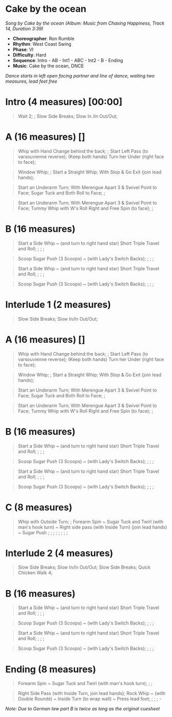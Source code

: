 # Cake by the ocean
*Song by Cake by the ocean (Album: Music from Chasing Happiness, Track 14, Duration 3:39)*

* **Choreographer**: Ron Rumble
* **Rhythm**: West Coast Swing
* **Phase**: VI
* **Difficulty**: Hard
* **Sequence**: Intro - AB - Int1 - ABC - Int2 - B - Ending
* **Music**: Cake by the ocean, DNCE

*Dance starts in left open facing partner and line of dance, waiting two measures, lead feet free*

# Intro (4 measures) [00:00]

> Wait 2; ; Slow Side Breaks; Slow In /In Out/Out;

# A (16 measures) []

> Whip with Hand Change behind the back; ; Start Left Pass (to varsouvienne reverse); (Keep both hands) Turn her Under (right face to face);

> Window Whip; ; Start a Straight Whip; With Stop & Go Exit (join lead hands);

> Start an Underarm Turn; With Merengue Apart 3 & Swivel Point to Face; Sugar Tuck and Both Roll to Face; ;

> Start an Underarm Turn; With Merengue Apart 3 & Swivel Point to Face; Tummy Whip with W's Roll Right and Free Spin (to face); ;

# B (16 measures)

> Start a Side Whip ~ (and turn to right hand star) Short Triple Travel and Roll; ; ; ;

> Scoop Sugar Push (3 Scoops) ~ (with Lady's Switch Backs); ; ; ;

> Start a Side Whip ~ (and turn to right hand star) Short Triple Travel and Roll; ; ; ;

> Scoop Sugar Push (3 Scoops) ~ (with Lady's Switch Backs); ; ; ;

# Interlude 1 (2 measures)

> Slow Side Breaks; Slow In/In Out/Out;

# A (16 measures) []

> Whip with Hand Change behind the back; ; Start Left Pass (to varsouvienne reverse); (Keep both hands) Turn her Under (right face to face);

> Window Whip; ; Start a Straight Whip; With Stop & Go Exit (join lead hands);

> Start an Underarm Turn; With Merengue Apart 3 & Swivel Point to Face; Sugar Tuck and Both Roll to Face; ;

> Start an Underarm Turn; With Merengue Apart 3 & Swivel Point to Face; Tummy Whip with W's Roll Right and Free Spin (to face); ;

# B (16 measures)

> Start a Side Whip ~ (and turn to right hand star) Short Triple Travel and Roll; ; ; ;

> Scoop Sugar Push (3 Scoops) ~ (with Lady's Switch Backs); ; ; ;

> Start a Side Whip ~ (and turn to right hand star) Short Triple Travel and Roll; ; ; ;

> Scoop Sugar Push (3 Scoops) ~ (with Lady's Switch Backs); ; ; ;

# C (8 measures)

> Whip with Outside Turn; ; Forearm Spin ~ Sugar Tuck and Twirl (with man's hook turn) ~ Right side pass (with Inside Turn) (join lead hands) ~ Sugar Push ; ; ; ; ; ; ; ;

# Interlude 2 (4 measures)

> Slow Side Breaks; Slow In/In Out/Out; Slow Side Breaks; Quick Chicken Walk 4;

# B (16 measures)

> Start a Side Whip ~ (and turn to right hand star) Short Triple Travel and Roll; ; ; ;

> Scoop Sugar Push (3 Scoops) ~ (with Lady's Switch Backs); ; ; ;

> Start a Side Whip ~ (and turn to right hand star) Short Triple Travel and Roll; ; ; ;

> Scoop Sugar Push (3 Scoops) ~ (with Lady's Switch Backs); ; ; ;

# Ending (8 measures)



> Forearm Spin ~ Sugar Tuck and Twirl (with man's hook turn); ; ;


> Right Side Pass (with Inside Turn, join lead hands); Rock Whip ~ (with Double Roundé) ~ Inside Turn (to wrap wall) ~ Press lead foot; ; ; ; -


*Note: Due to German law part B is twice as long as the original cuesheet*



